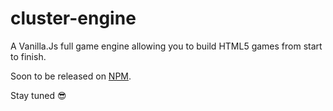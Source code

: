 # cluster-engine

A Vanilla.Js full game engine allowing you to build HTML5 games from start to finish.

Soon to be released on [NPM]().

Stay tuned 😎

